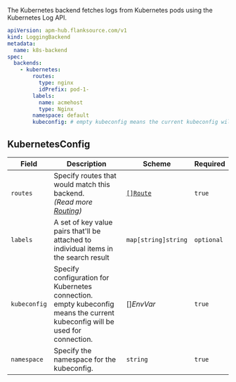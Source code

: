 The Kubernetes backend fetches logs from Kubernetes pods using the Kubernetes Log API.


```yaml
apiVersion: apm-hub.flanksource.com/v1
kind: LoggingBackend
metadata:
  name: k8s-backend
spec:
  backends:
    - kubernetes:
        routes:
          type: nginx
          idPrefix: pod-1-
        labels:
          name: acmehost
          type: Nginx
        namespace: default
        kubeconfig: # empty kubeconfig means the current kubeconfig will be used for connection.
```

## KubernetesConfig

| Field        | Description                                                                                                                    | Scheme                                                                       | Required   |
| ------------ | ------------------------------------------------------------------------------------------------------------------------------ | ---------------------------------------------------------------------------- | ---------- |
| `routes`     | Specify routes that would match this backend.<br /> _(Read more [Routing](../concepts/routing))_                            | [`[]Route`](../concepts/routing.md#route)                                    | `true`     |
| `labels`     | A set of key value pairs that'll be attached to individual items in the search result                                          | `map[string]string`                                                          | `optional` |
| `kubeconfig` | Specify configuration for Kubernetes connection.<br>empty kubeconfig means the current kubeconfig will be used for connection. | <CommonLink to="secrets">[]_EnvVar_</CommonLink> | `true`     |
| `namespace`  | Specify the namespace for the kubeconfig.                                                                                      | `string`                                                                     | `true`     |
